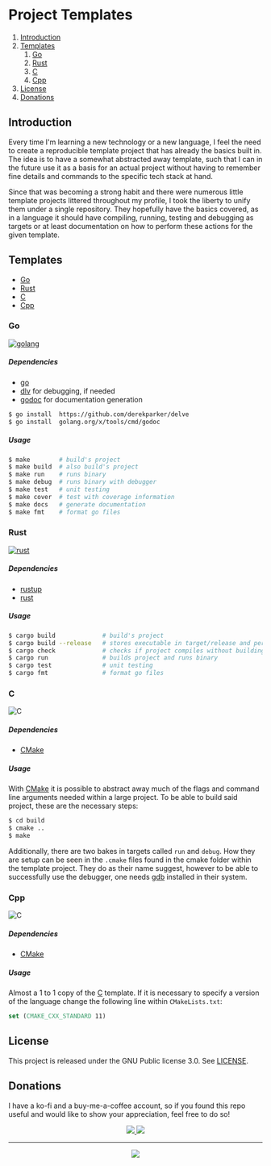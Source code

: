 # Project Templates

1. [Introduction](#intro)
2. [Templates](#templates)
    1. [Go](#go)
    2. [Rust](#rust)
    3. [C](#C)
    4. [Cpp](#cpp)
2. [License](#lic)
2. [Donations](#don)

<a name="intro"/>

## Introduction
Every time I'm learning a new technology or a new language, I feel the need to create a reproducible template project that has already the basics built in. The idea is to have a somewhat abstracted away template, such that I
can in the future use it as a basis for an actual project without having to remember fine details and commands to the specific tech stack at hand.

Since that was becoming a strong habit and there were numerous little template projects littered throughout my profile, I took the liberty to unify them under a single repository. They hopefully have the basics covered, as in a language
it should have compiling, running, testing and debugging as targets or at least documentation on how to perform these actions for the given template.

## Templates
- [Go](#go)
- [Rust](#rust)
- [C](#C)
- [Cpp](#cpp)

<a name="go"/>

### Go
[![golang](https://img.shields.io/badge/-template-00ADD8?style=flat-square&logo=Go&logoColor=white)](https://go.dev/)

##### Dependencies
- [go](https://go.dev/)
- [dlv](https://github.com/derekparker/delve) for debugging, if needed
- [godoc](https://pkg.go.dev/golang.org/x/tools/cmd/godoc) for documentation generation

```sh
$ go install  https://github.com/derekparker/delve
$ go install  golang.org/x/tools/cmd/godoc
```

##### Usage
```sh
$ make        # build's project
$ make build  # also build's project
$ make run    # runs binary
$ make debug  # runs binary with debugger
$ make test   # unit testing
$ make cover  # test with coverage information
$ make docs   # generate documentation
$ make fmt    # format go files
```

<a name="rust"/>

### Rust
[![rust](https://img.shields.io/badge/-template-000000?style=flat-square&logo=rust&logoColor=white)](https://www.rust-lang.org/)

##### Dependencies
- [rustup](https://rustup.rs/)
- [rust](https://www.rust-lang.org/)

##### Usage
```sh
$ cargo build             # build's project
$ cargo build --release   # stores executable in target/release and performs optimizations
$ cargo check             # checks if project compiles without building
$ cargo run               # builds project and runs binary
$ cargo test              # unit testing
$ cargo fmt               # format go files
```

<a name="C"/>

### C
<img alt="C" src="https://img.shields.io/badge/-template-A8B9CC?style=flat-square&logo=c&logoColor=white" />

##### Dependencies

- [CMake](https://cmake.org/)

##### Usage
With [CMake](https://cmake.org/) it is possible to abstract away much of the flags and command line arguments needed within a large project. To be able to build said project, these are the necessary steps:

```sh
$ cd build
$ cmake ..
$ make
```

Additionally, there are two bakes in targets called `run` and `debug`. How they are setup can be seen in the
`.cmake` files found in the cmake folder within the template project. They do as their name suggest, however to
be able to successfully use the debugger, one needs [gdb](https://sourceware.org/gdb/bugs/) installed in their system.

### Cpp
<img alt="C" src="https://img.shields.io/badge/-template-00599C?style=flat-square&logo=cplusplus&logoColor=white" />

##### Dependencies

- [CMake](https://cmake.org/)

##### Usage

Almost a 1 to 1 copy of the [C]("C") template. If it is necessary to specify a version of the language change the following line within `CMakeLists.txt`:

```cmake
set (CMAKE_CXX_STANDARD 11)
```

<a name="lic"/>

## License
This project is released under the GNU Public license 3.0. See [LICENSE](LICENSE).

<a name="don"/>

## Donations
I have a ko-fi and a buy-me-a-coffee account, so if you found this repo useful and would like to show your appreciation, feel free to do so!

<p align="center">
<a href="https://ko-fi.com/duclos">
<img src="https://img.shields.io/badge/donation-ko--fi-red.svg">
</a>

<a href="https://www.buymeacoffee.com/danielduclos">
<img src="https://img.shields.io/badge/donation-buy--me--coffee-green.svg">
</a>

</p>

---
<p align="center">
<a href="https://github.com/duclos-cavalcanti/templates/LICENSE">
  <img src="https://img.shields.io/badge/license-GPL-blue.svg" />
</a>
</p>

